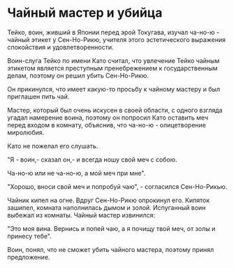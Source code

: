 # Чайный мастер и убийца

Тейко, воин, живший в Японии перед эрой Токугава, изучал ча-но-ю - чайный этикет у Сен-Но-Рикю, учителя этого эстетического выражения спокойствия и удовлетворенности.

Воин-слуга Тейко по имени Като считал, что увлечение Тейко чайным этикетом является преступным пренебрежением к государственным делам, поэтому он  решил убить Сен-Но-Рикю.

Он прикинулся, что имеет какую-то просьбу к чайному мастеру и был приглашен пить чай.

Мастер, который был очень искусен в своей области, с одного взгляда угадал намерение воина, поэтому он попросил Като оставить меч перед входом в комнату, объяснив, что ча-но-ю - олицетворение миролюбия.

Като не пожелал его слушать.

"Я - воин,- сказал он,- и всегда ношу свой меч с собою.

Ча-но-ю или не ча-но-ю, а мой меч при мне".

"Хорошо, вноси свой меч и попробуй чаю", - согласился Сен-Но-Рикью.

Чайник кипел на огне. Вдруг Сен-Но-Рикю опрокинул его. Кипяток зашипел, комната наполнилась дымом и золой. Испуганный воин выбежал из комнаты. Чайный мастер извинился:

"Это моя вина. Вернись и попей чаю, а я почищу твой меч, от золы и принесу тебе".

Воин, понял, что не сможет убить чайного мастера, поэтому принял предложение.

